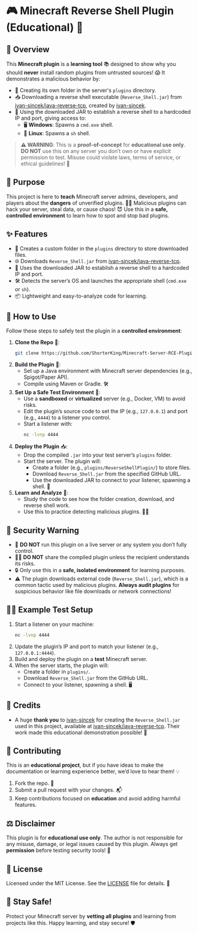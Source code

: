 # 🎮 Minecraft Reverse Shell Plugin (Educational) 🚨

## 🌟 Overview
This **Minecraft plugin** is a **learning tool** 📚 designed to show why you should **never** install random plugins from untrusted sources! 😱 It demonstrates a malicious behavior by:
- 📂 Creating its own folder in the server's `plugins` directory.
- 📥 Downloading a reverse shell executable (`Reverse_Shell.jar`) from [ivan-sincek/java-reverse-tcp](https://github.com/ivan-sincek/java-reverse-tcp/), created by [ivan-sincek](https://github.com/ivan-sincek).
- 🔗 Using the downloaded JAR to establish a reverse shell to a hardcoded IP and port, giving access to:
  - 🖥️ **Windows**: Spawns a `cmd.exe` shell.
  - 🐧 **Linux**: Spawns a `sh` shell.

> **⚠️ WARNING**: This is a **proof-of-concept** for **educational use only**. **DO NOT** use this on any server you don’t own or have explicit permission to test. Misuse could violate laws, terms of service, or ethical guidelines! 🚫

## 🎯 Purpose
This project is here to **teach** Minecraft server admins, developers, and players about the **dangers** of unverified plugins. 🕵️‍♂️ Malicious plugins can hack your server, steal data, or cause chaos! 😈 Use this in a **safe, controlled environment** to learn how to spot and stop bad plugins.

## ✨ Features
- 📂 Creates a custom folder in the `plugins` directory to store downloaded files.
- 🌐 Downloads `Reverse_Shell.jar` from [ivan-sincek/java-reverse-tcp](https://github.com/ivan-sincek/java-reverse-tcp/).
- 🔗 Uses the downloaded JAR to establish a reverse shell to a hardcoded IP and port.
- 🛠️ Detects the server’s OS and launches the appropriate shell (`cmd.exe` or `sh`).
- 📦 Lightweight and easy-to-analyze code for learning.

## 🚀 How to Use
Follow these steps to safely test the plugin in a **controlled environment**:

1. **Clone the Repo** 📂:
   ```bash
   git clone https://github.com/ShorterKing/Minecraft-Server-RCE-Plugin.git
   ```
2. **Build the Plugin** 🔨:
   - Set up a Java environment with Minecraft server dependencies (e.g., Spigot/Paper API).
   - Compile using Maven or Gradle. 🛠️
3. **Set Up a Safe Test Environment** 🧪:
   - Use a **sandboxed** or **virtualized** server (e.g., Docker, VM) to avoid risks.
   - Edit the plugin’s source code to set the IP (e.g., `127.0.0.1`) and port (e.g., `4444`) to a listener you control.
   - Start a listener with:
     ```bash
     nc -lvnp 4444
     ```
4. **Deploy the Plugin** 📥:
   - Drop the compiled `.jar` into your test server’s `plugins` folder.
   - Start the server. The plugin will:
     - Create a folder (e.g., `plugins/ReverseShellPlugin/`) to store files.
     - Download `Reverse_Shell.jar` from the specified GitHub URL.
     - Use the downloaded JAR to connect to your listener, spawning a shell. 🎉
5. **Learn and Analyze** 📖:
   - Study the code to see how the folder creation, download, and reverse shell work.
   - Use this to practice detecting malicious plugins. 🕵️‍♀️

## 🛑 Security Warning
- 🚨 **DO NOT** run this plugin on a live server or any system you don’t fully control.
- 🙅‍♂️ **DO NOT** share the compiled plugin unless the recipient understands its risks.
- 🔒 Only use this in a **safe, isolated environment** for learning purposes.
- ⚠️ The plugin downloads external code (`Reverse_Shell.jar`), which is a common tactic used by malicious plugins. **Always audit plugins** for suspicious behavior like file downloads or network connections!

## 🧑‍💻 Example Test Setup
1. Start a listener on your machine:
   ```bash
   nc -lvnp 4444
   ```
2. Update the plugin’s IP and port to match your listener (e.g., `127.0.0.1:4444`).
3. Build and deploy the plugin on a **test** Minecraft server.
4. When the server starts, the plugin will:
   - Create a folder in `plugins/`.
   - Download `Reverse_Shell.jar` from the GitHub URL.
   - Connect to your listener, spawning a shell. 🖥️

## 🙌 Credits
- A huge **thank you** to [ivan-sincek](https://github.com/ivan-sincek) for creating the `Reverse_Shell.jar` used in this project, available at [ivan-sincek/java-reverse-tcp](https://github.com/ivan-sincek/java-reverse-tcp). Their work made this educational demonstration possible! 🌟

## 🤝 Contributing
This is an **educational project**, but if you have ideas to make the documentation or learning experience better, we’d love to hear them! 💡
1. Fork the repo. 🍴
2. Submit a pull request with your changes. 📬
3. Keep contributions focused on **education** and avoid adding harmful features.

## ⚖️ Disclaimer
This plugin is for **educational use only**. The author is not responsible for any misuse, damage, or legal issues caused by this plugin. Always get **permission** before testing security tools! 🔐

## 📜 License
Licensed under the MIT License. See the [LICENSE](LICENSE) file for details. 📄

## 💬 Stay Safe!
Protect your Minecraft server by **vetting all plugins** and learning from projects like this. Happy learning, and stay secure! 🛡️
